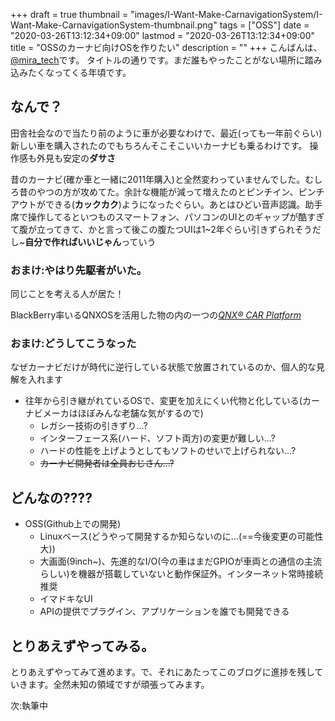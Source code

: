 +++
draft = true
thumbnail = "images/I-Want-Make-CarnavigationSystem/I-Want-Make-CarnavigationSystem-thumbnail.png"
tags = ["OSS"]
date = "2020-03-26T13:12:34+09:00"
lastmod = "2020-03-26T13:12:34+09:00"
title = "OSSのカーナビ向けOSを作りたい"
description = ""
+++
こんばんは、[@mira_tech](https://twitter.com/mira_tech)です。
タイトルの通りです。まだ誰もやったことがない場所に踏み込みたくなってくる年頃です。
## なんで？
田舎社会なので当たり前のように車が必要なわけで、最近(っても一年前ぐらい)新しい車を購入されたのでもちろんそこそこいいカーナビも乗るわけです。
操作感も外見も安定の**ダサさ**

昔のカーナビ(確か車と一緒に2011年購入)と全然変わっていませんでした。むしろ昔のやつの方が攻めてた。余計な機能が減って増えたのとピンチイン、ピンチアウトができる(**カックカク**)ようになったぐらい。あとはひどい音声認識。助手席で操作してるといつものスマートフォン、パソコンのUIとのギャップが酷すぎて腹が立ってきて、かと言って後この腹たつUIは1~2年ぐらい引きずられそうだし~**自分で作ればいいじゃん**っていう

### おまけ:やはり先駆者がいた。
同じことを考える人が居た！

BlackBerry率いるQNXOSを活用した物の内の一つの[*QNX® CAR Platform*](https://blackberry.qnx.com/en/software-solutions/connected-autonomous-vehicles)

### おまけ:どうしてこうなった
なぜカーナビだけが時代に逆行している状態で放置されているのか、個人的な見解を入れます
- 往年から引き継がれているOSで、変更を加えにくい代物と化している(カーナビメーカはほぼみんな老舗な気がするので)
	- レガシー技術の引きずり…?
	- インターフェース系(ハード、ソフト両方)の変更が難しい...?
	- ハードの性能を上げようとしてもソフトのせいで上げられない...?
	- ~~カーナビ開発者は全員おじさん…?~~

## どんなの????
* OSS(Github上での開発)
	* Linuxベース(どうやって開発するか知らないのに…(==今後変更の可能性大))
	* 大画面(9inch~)、先進的なI/O(今の車はまだGPIOが車両との通信の主流らしい)を機器が搭載していないと動作保証外。インターネット常時接続推奨
	* イマドキなUI
	* APIの提供でプラグイン、アプリケーションを誰でも開発できる
## とりあえずやってみる。
とりあえずやってみて進めます。で、それにあたってこのブログに進捗を残していきます。全然未知の領域ですが頑張ってみます。

次:執筆中

